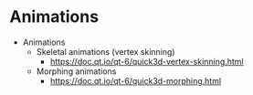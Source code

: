 # Animations

- Animations
    - Skeletal animations (vertex skinning)
        - https://doc.qt.io/qt-6/quick3d-vertex-skinning.html
    - Morphing animations
        - https://doc.qt.io/qt-6/quick3d-morphing.html
